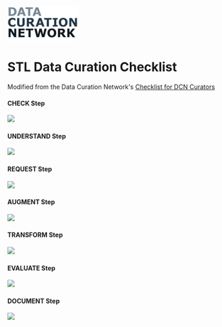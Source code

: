 ![](DCNlogo.png)

# STL Data Curation Checklist

Modified from the Data Curation Network's [Checklist for DCN Curators](https://docs.google.com/document/d/1RWt2obXOOeJRRFmVo9VAkl4h41cL33Zm5YYny3hbPZ8/edit)

#### CHECK Step

![](stl7.jpeg)

#### UNDERSTAND Step

![](stl8.jpeg)

#### REQUEST Step

![](stl9.jpeg)

#### AUGMENT Step

![](stl10.jpeg)

#### TRANSFORM Step

![](stl11.jpeg)

#### EVALUATE Step

![](stl12.jpeg)

#### DOCUMENT Step

![](stl13.jpeg)
